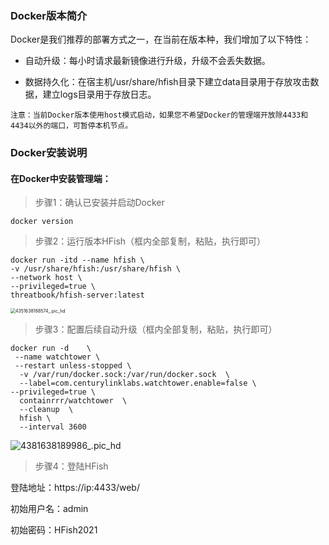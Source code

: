 ### Docker版本简介

Docker是我们推荐的部署方式之一，在当前在版本种，我们增加了以下特性：

- 自动升级：每小时请求最新镜像进行升级，升级不会丢失数据。

- 数据持久化：在宿主机/usr/share/hfish目录下建立data目录用于存放攻击数据，建立logs目录用于存放日志。

`注意：当前Docker版本使用host模式启动，如果您不希望Docker的管理端开放除4433和4434以外的端口，可暂停本机节点。`



### Docker安装说明

#### 在Docker中安装管理端：

> 步骤1：确认已安装并启动Docker

```
docker version
```

> 步骤2：运行版本HFish（框内全部复制，粘贴，执行即可）

```
docker run -itd --name hfish \
-v /usr/share/hfish:/usr/share/hfish \
--network host \
--privileged=true \
threatbook/hfish-server:latest
```

<img src="http://img.threatbook.cn/hfish/4351638188574_.pic_hd.jpg" alt="4351638188574_.pic_hd" style="zoom:50%;" />



> 步骤3：配置后续自动升级（框内全部复制，粘贴，执行即可）

```
docker run -d    \
 --name watchtower \
 --restart unless-stopped \
  -v /var/run/docker.sock:/var/run/docker.sock  \
  --label=com.centurylinklabs.watchtower.enable=false \
--privileged=true \
  containrrr/watchtower  \
  --cleanup  \
  hfish \
  --interval 3600
```

![4381638189986_.pic_hd](http://img.threatbook.cn/hfish/4381638189986_.pic_hd.jpg)



> 步骤4：登陆HFish

登陆地址：https://ip:4433/web/

初始用户名：admin

初始密码：HFish2021
